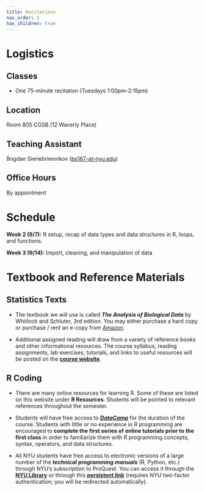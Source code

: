 ```yaml
---
title: Recitations
nav_order: 3
has_children: true
---
```


# Logistics

## Classes
+ One 75-minute recitation (Tuesdays 1:00pm-2:15pm)

## Location
Room 805 CGSB (12 Waverly Place)

## Teaching Assistant
Bogdan Sieriebriennikov ([bs167-at-nyu.edu](mailto:bs167@nyu.edu))

## Office Hours
By appointment



# Schedule

**Week 2 (9/7):** R setup, recap of data types and data structures in R, loops, and functions.

**Week 3 (9/14):** Import, cleaning, and manipulation of data



# Textbook and Reference Materials

## Statistics Texts

*   The textbook we will use is called ***The Analysis of Biological Data*** by Whitlock and Schluter, 3rd edition. You may either purchase a hard copy or purchase / rent an e-copy from [Amazon](https://smile.amazon.com/dp/B081ZH5PL2).

*   Additional assigned reading will draw from a variety of reference books and other informational resources. The course syllabus, reading assignments, lab exercises, tutorials, and links to useful resources will be posted on the **[course website](https://xdasi.bio.nyu.edu/)**.

## R Coding

*   There are many online resources for learning R. Some of these are listed on this website under **R Resources**. Students will be pointed to relevant references throughout the semester.

*   Students will have free access to ***[DataCamp](http://www.datacamp.com/)*** for the duration of the course. Students with little or no experience in R programming are encouraged to **complete the first series of online tutorials prior to the first class** in order to familiarize them with R programming concepts, syntax, operators, and data structures.

*   All NYU students have free access to electronic versions of a large number of the ***technical programming manuals*** (R, Python, etc.) through NYU’s subscription to ProQuest. You can access it through the **[NYU Library](https://guides.nyu.edu/az.php?q=safari)** or through this **[persistent link](https://persistent.library.nyu.edu/arch/NYU01272)** (requires NYU two-factor authentication; you will be redirected automatically).
